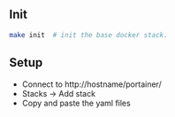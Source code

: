 ## Init
```bash
make init  # init the base docker stack.
```

## Setup
- Connect to http://hostname/portainer/
- Stacks -> Add stack
- Copy and paste the yaml files
